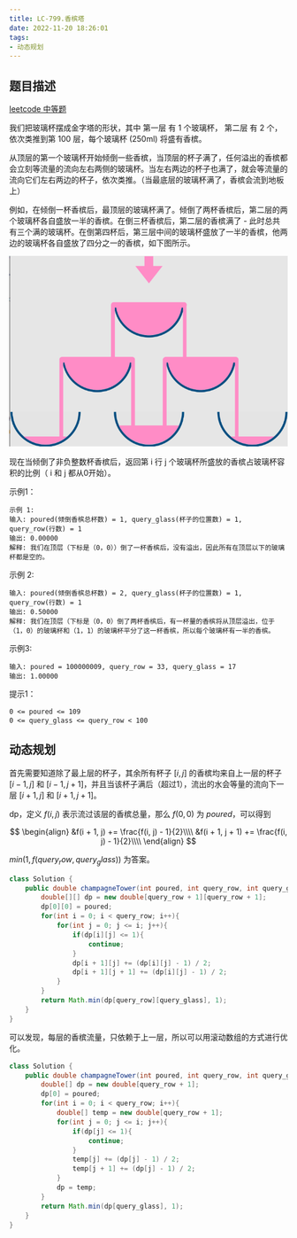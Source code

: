 ```yaml
---
title: LC-799.香槟塔
date: 2022-11-20 18:26:01
tags:
- 动态规划
---
```


## 题目描述
[leetcode 中等题](https://leetcode.cn/problems/champagne-tower/)

我们把玻璃杯摆成金字塔的形状，其中 第一层 有 1 个玻璃杯， 第二层 有 2 个，依次类推到第 100 层，每个玻璃杯 (250ml) 将盛有香槟。

从顶层的第一个玻璃杯开始倾倒一些香槟，当顶层的杯子满了，任何溢出的香槟都会立刻等流量的流向左右两侧的玻璃杯。当左右两边的杯子也满了，就会等流量的流向它们左右两边的杯子，依次类推。（当最底层的玻璃杯满了，香槟会流到地板上）

例如，在倾倒一杯香槟后，最顶层的玻璃杯满了。倾倒了两杯香槟后，第二层的两个玻璃杯各自盛放一半的香槟。在倒三杯香槟后，第二层的香槟满了 - 此时总共有三个满的玻璃杯。在倒第四杯后，第三层中间的玻璃杯盛放了一半的香槟，他两边的玻璃杯各自盛放了四分之一的香槟，如下图所示。

![leetcode](../img/Snipaste_2022-11-20_20-06-33.png)

现在当倾倒了非负整数杯香槟后，返回第 i 行 j 个玻璃杯所盛放的香槟占玻璃杯容积的比例（ i 和 j 都从0开始）。


示例1：
```
示例 1:
输入: poured(倾倒香槟总杯数) = 1, query_glass(杯子的位置数) = 1, query_row(行数) = 1
输出: 0.00000
解释: 我们在顶层（下标是（0，0））倒了一杯香槟后，没有溢出，因此所有在顶层以下的玻璃杯都是空的。
```

示例 2:
```
输入: poured(倾倒香槟总杯数) = 2, query_glass(杯子的位置数) = 1, query_row(行数) = 1
输出: 0.50000
解释: 我们在顶层（下标是（0，0）倒了两杯香槟后，有一杯量的香槟将从顶层溢出，位于（1，0）的玻璃杯和（1，1）的玻璃杯平分了这一杯香槟，所以每个玻璃杯有一半的香槟。
```

示例3:
```
输入: poured = 100000009, query_row = 33, query_glass = 17
输出: 1.00000
```

提示1：
```
0 <= poured <= 109
0 <= query_glass <= query_row < 100
```

## 动态规划
首先需要知道除了最上层的杯子，其余所有杯子 $[i, j]$ 的香槟均来自上一层的杯子 $[i - 1, j]$ 和 $[i - 1, j + 1]$，并且当该杯子满后（超过$1$），流出的水会等量的流向下一层 $[i + 1, j]$ 和 $[i + 1, j + 1]$。

dp，定义 $f(i, j)$ 表示流过该层的香槟总量，那么 $f(0, 0)$ 为 $poured$，可以得到

$$
\begin{align}
&f(i + 1, j) += \frac{f(i, j) - 1}{2}\\\\
&f(i + 1, j + 1) += \frac{f(i, j) - 1}{2}\\\\
\end{align}
$$

$min(1, f(query_row, query_glass))$ 为答案。

```Java
class Solution {
    public double champagneTower(int poured, int query_row, int query_glass) {
        double[][] dp = new double[query_row + 1][query_row + 1];
        dp[0][0] = poured;
        for(int i = 0; i < query_row; i++){
            for(int j = 0; j <= i; j++){
                if(dp[i][j] <= 1){
                    continue;
                }
                dp[i + 1][j] += (dp[i][j] - 1) / 2;
                dp[i + 1][j + 1] += (dp[i][j] - 1) / 2;
            }
        }
        return Math.min(dp[query_row][query_glass], 1);
    }
}
```

可以发现，每层的香槟流量，只依赖于上一层，所以可以用滚动数组的方式进行优化。
```Java
class Solution {
    public double champagneTower(int poured, int query_row, int query_glass) {
        double[] dp = new double[query_row + 1];
        dp[0] = poured;
        for(int i = 0; i < query_row; i++){
            double[] temp = new double[query_row + 1];
            for(int j = 0; j <= i; j++){
                if(dp[j] <= 1){
                    continue;
                }
                temp[j] += (dp[j] - 1) / 2;
                temp[j + 1] += (dp[j] - 1) / 2;
            }
            dp = temp;
        }
        return Math.min(dp[query_glass], 1);
    }
}
```